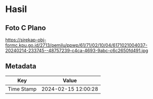 # Hasil

## Foto C Plano

https://sirekap-obj-formc.kpu.go.id/2713/pemilu/ppwp/61/71/02/10/04/6171021004037-20240214-233745--48757239-c4ca-4693-9abc-c6c2650fd491.jpg


## Metadata

| Key        | Value               |
| ---------- | ------------------- |
| Time Stamp | 2024-02-15 12:00:28 |



